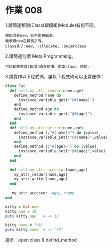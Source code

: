 # 作業 008

1.請簡述類別(Class)跟模組(Module)有何不同。
```
模組沒有new，且不能被繼承。
繼承跟new在類別才有。
Class多了:new, :allocate, :superclass
```

2.請簡述何謂 Meta Programming。
```
可以動態修改(新增)語言結構，例如class、模組。
```


3.請實作以下程式碼，讓以下程式碼可以正常運作：

```ruby
class Cat 
  def self.my_attr_reader(name,age) 
    define_method name do
      instance_variable_get(:"@#{name}") 
    end
    define_method age do
      instance_variable_get(:"@#{age}") 
    end
  end
  def self.my_attr_writer(name,age)
    define_method (:"#{name}=") do |value| 
      instance_variable_set(:"@#{name}",value) 
    end
    define_method (:"#{age}=") do |value| 
      instance_variable_set(:"@#{age}",value) 
    end
  end
    
  def self.my_attr_accessor(name,age)
    my_attr_reader(name,age)
    my_attr_writer(name,age)
  end
    
   my_attr_accessor :age, :name
end

kitty = Cat.new
kitty.age = 18
puts kitty.age   # => 18

kitty.name = "kk"
puts kitty.name  # => "kk"
```

提示：open class & defind_method
